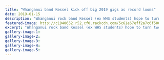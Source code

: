 ```yaml
---
title: "Whanganui band Kessel kick off big 2019 gigs as record looms"
date: 2019-01-15
description: "Whanganui rock band Kessel (ex WHS students) hope to turn two and half years of graft into a successful 2019..."
featured-image: http://c1940652.r52.cf0.rackcdn.com/5c61e67eff2a7c6f500000db/Band-Kessel-ex-15.1.19-chron.jpg
excerpt: "Whanganui rock band Kessel (ex WHS students) hope to turn two and half years of graft into a successful 2019."
gallery-image-1: 
gallery-image-2: 
gallery-image-3: 
gallery-image-4: 
gallery-image-5: 
---
```

